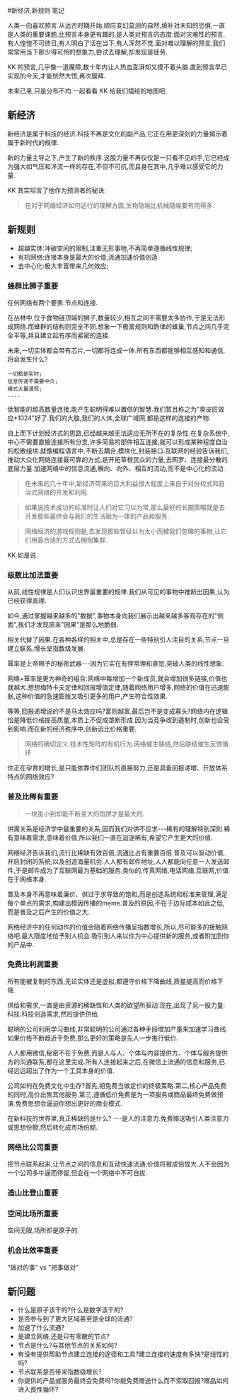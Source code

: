 #新经济,新规则 笔记

人类一向喜欢预言.从远古时期开始,顺应变幻莫测的自然,填补对未知的恐惧,一直是人类的重要课题.比预言本身更有趣的,是人类对预言的态度:面对灾难性的预言,有人惶惶不可终日,有人明白了活在当下,有人浑然不觉.面对难以理解的预言,我们常常用当下那少得可怜的想象力,尝试去理解,却发现是徒劳.

KK 的预言,几乎像一道魔障,数十年内让人热血澎湃却又摸不着头脑.直到预言早已实现的今天,才能恍然大悟,再次膜拜.

未来已来,只是分布不均.一起看看 KK 给我们描绘的地图吧.


## 新经济

新经济是属于科技的经济.科技不再是文化的副产品,它正在用更深刻的力量揭示着属于新时代的规律.

新的力量主导之下,产生了新的秩序.这股力量不再仅仅是一只看不见的手,它已经成为强大如气压和洋流一样的存在,不但不可抗,而且身在其中,几乎难以感受它的力量.

KK 其实坦言了他作为预测者的秘诀:
> 在对于网络经济如何运行的理解方面,生物隐喻比机械隐喻要有用得多.

## 新规则
- 超越实体:冲破空间的限制,注重无形事物,不再简单遵循线性规律;
- 有机网络:连接本身是最大的价值,流通加速价值创造
- 去中心化:极大丰富带来几何效应;

### 蜂群比狮子重要

任何网络有两个要素:节点和连接.

在丛林中,位于食物链顶端的狮子,数量较少,相互之间不需要太多协作,于是无法形成网络.而蜂群的结构则完全不同.想象一下极富规则和韵律的蜂巢,节点之间几乎完全平等,并且建立起有序而紧密的连接.

未来,一切实体都会带有芯片,一切都将连成一体.所有东西都能够相互感知和通信,将会发生什么?

	一切都是实时; 
	信息传递不需要中介; 
	模式大量涌现; 
	....

低智能的超高数量连接,能产生聪明得难以置信的智慧.我们暂且称之为"臭皮匠效应*1024"好了.我们的大脑,我们的人体,全球广域网,都是这样的连接的产物.

自上而下计划经济式的思路,已经越来越无法适应无所不在的复杂性.在复杂系统中,中心不需要直接连接所有分支,许多简易的部件相互连接,就可以形成某种程度自治的松散组块.就像编程语言中,不断去耦合,模块化,封装接口.互联网的经验告诉我们,推动大众化网络连接最可靠的方式,是开拓草根民众的力量,去网罗、连接最分散的底层力量.加速网络中的信息流通,横向、向外、相互的流动,而不是中心化的流动.


> 在未来的几十年中,新经济带来的巨大利益很大程度上来自于对分权式和自治式网络的开发和利用.

> 如果说技术成功的标准时让人们对它习以为常,那么最好的长期策略就是去开发那些最终会与我们的生活融为一体的产品和服务.

>网络经济的游戏规则是,去发现那些曾经以为太小而被我们忽略的事物,让它们用最合适的方式去拥抱集群.


KK 如是说.


### 级数比加法重要

从前,线性规律是人们认识世界最重要的规律.我们从可见的事物中推断出因果,认为已经获得真理.

如今,通过掌握越来越多的"数据",事物本身向我们展示出越来越多客观存在的"侧面",我们才发现原来"因果"是那么地脆弱.

相关代替了因果.在各种各样的相关中,总是存在一些特别引人注目的关系,节点一旦建立联系,增长呈指数级发展.

幂率是上帝赐予的秘密武器---因为它实在有悖常理和直觉,突破人类的线性想象.

网络+幂率是更为神奇的组合:网络中每增加一个新成员,就会增加很多链接,价值也就越大.想想梅特卡夫定律和回报增值定律,随着网络用户增多,网络的价值在迅速膨胀,这种价值的急速膨胀又吸引更多的用户,产生符合性效果.

等等,回报递增说的不是马太效应吗?富则越富,最后岂不是变成寡头?网络内在逻辑恰是降低价格提高质量,本质上不促成垄断形成.因为当竞争收到遏制时,创新也会受到影响.而在新的经济秩序中,创新远比价格重要.

> 网络的确切定义:技术性矩阵的有机行为.网络催生联结,然后联结催生反馈循环

你正在孕育的增长,是只能依靠你们团队的直接努力,还是具备回报递增、开放体系特点的网络效应?


### 普及比稀有重要

> 一块虽小到却能不断变大的馅饼才是最大的.

供需关系是经济学中最重要的关系,因而我们对供不应求---稀有的理解特别深刻.稀有意味着需求,意味着价值,所以我们一直在追逐稀有,希望它产生更大的价值.

网络经济告诉我们,流行比稀缺有效百倍,流通比占有重要百倍.普及可以驱动价值,开启封闭的系统,以及创造海量机会.人人都有邮件地址,人人都能向任意一人发送邮件,于是邮件成为了互联网最为基础的服务.类似的,传真网络,电话网络,互联网,价值在于网络本身.

普及本身不再意味着廉价、供过于求导致的饱和,而是创造系统和标准来管理,满足每个单点的需求,构建出模因传播的meme.普及的原因,不在于边际成本如此之低,而是普及之后产生的价值之大.

网络经济中的任何动作的价值会随着网络传播呈指数增长,所以,尽可能多的接触网络吧.最大限度地给予别人机会.吸引别人来以你为中心提供新的服务,或者附加到你的产品中.

### 免费比利润重要

所有能被复制的东西,无论实体还是虚拟,都遵守价格下降曲线,质量提高而价格下降.

供给和需求,一直是由资源的稀缺性和人类的欲望所驱动.现在,出现了另一股力量:科技.科技创造需求,然后提供供给.

聪明的公司利用学习曲线,非常聪明的公司通过各种手段增加产量来加速学习曲线.如果价格不断趋近于免费,那么更好的策略是先人一步推行低价.

人人都用微信,秘密不在于免费,而是人与人、个体与内容提供方、个体与服务提供方的沟通联系,都在这里完成.所有人连接起来之后,在微信上流通的信息和服务,已经远远超出了作为一个工具本身的价值.

公司如何在免费文化中生存?首先,把免费当做定价的终极策略.第二,核心产品免费的同时,高价出售其他服务.第三,遵循低价免费是为一项服务或商品最终免费做预演.免费思想会逼迫你想出更好的商业模式.

在新科技的世界里,真正稀缺的是什么? ---是人的注意力.免费赠送吸引人类注意力或思想份额,然后转化成市场份额.

### 网络比公司重要

把节点联系起来,让节点之间的信息和互动快速流通,价值将被成倍放大.人不会因为一个公司多牛逼而停留,但会在一个网络中不可自拔.

### 造山比登山重要



### 空间比场所重要

空间无限,场所却是原子的.

### 机会比效率重要

"做对的事" vs "把事做对"

## 新问题

- 什么是原子该干的?什么是数字该干的?
- 是否参与到了更大区域甚至是全球的流通?
- 加速了什么流通?
- 是建立网络,还是只有零散的节点?
- 节点是什么?与其他节点的关系如何?
- 有没有提供帮助节点建立连接的途径和工具?建立连接的速度有多快?是线性的吗?
- 节点联系是否带来指数级增长?
- 你提供的产品或服务最终会免费吗?你能免费赠送什么而不索取回报?赠品如何进入良性循环?